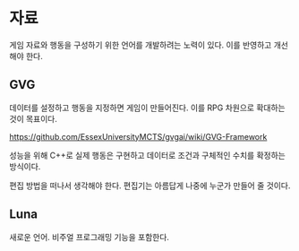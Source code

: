 # 자료 

게임 자료와 행동을 구성하기 위한 언어를 개발하려는 노력이 있다. 이를 반영하고 개선해야 한다. 

## GVG 

데이터를 설정하고 행동을 지정하면 게임이 만들어진다. 이를 RPG 차원으로 확대하는 것이 목표이다. 

https://github.com/EssexUniversityMCTS/gvgai/wiki/GVG-Framework

성능을 위해 C++로 실제 행동은 구현하고 데이터로 조건과 구체적인 수치를 확정하는 방식이다. 

편집 방법을 떠나서 생각해야 한다. 편집기는 아름답게 나중에 누군가 만들어 줄 것이다.



## Luna

새로운 언어. 비주얼 프로그래밍 기능을 포함한다. 







